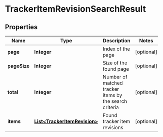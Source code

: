 

# TrackerItemRevisionSearchResult

## Properties

Name | Type | Description | Notes
------------ | ------------- | ------------- | -------------
**page** | **Integer** | Index of the page |  [optional]
**pageSize** | **Integer** | Size of the found page |  [optional]
**total** | **Integer** | Number of matched tracker items by the search criteria |  [optional]
**items** | [**List&lt;TrackerItemRevision&gt;**](TrackerItemRevision.md) | Found tracker item revisions |  [optional]



